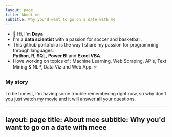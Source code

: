 ```yaml
---
layout: page
title: About me
subtitle: Why you'd want to go on a date with me
---
```


- 👋 Hi, I'm **Daya**
- I'm a **data scientist** with a passion for soccer and basketball.
- This github portofolio is the way I share my passion for programming through languages:  
 **Python**, **R**, **SQL**, **Power BI** and **Excel VBA**.  
- I love working on topics of : Machine Learning, Web Scraping, APIs, Text Mining & NLP, Data Viz and Web App. ⭐

### My story

To be honest, I'm having some trouble remembering right now, so why don't you just watch [my movie](https://en.wikipedia.org/wiki/The_Princess_Bride_%28film%29) and it will answer **all** your questions.


---
layout: page
title: About mee
subtitle: Why you'd want to go on a date with meee
---
